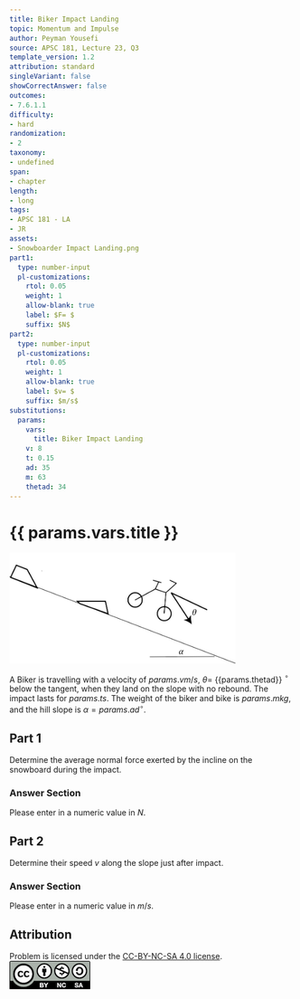 ```yaml
---
title: Biker Impact Landing
topic: Momentum and Impulse
author: Peyman Yousefi
source: APSC 181, Lecture 23, Q3
template_version: 1.2
attribution: standard
singleVariant: false
showCorrectAnswer: false
outcomes:
- 7.6.1.1
difficulty:
- hard
randomization:
- 2
taxonomy:
- undefined
span:
- chapter
length:
- long
tags:
- APSC 181 - LA
- JR
assets:
- Snowboarder Impact Landing.png
part1:
  type: number-input
  pl-customizations:
    rtol: 0.05
    weight: 1
    allow-blank: true
    label: $F= $
    suffix: $N$
part2:
  type: number-input
  pl-customizations:
    rtol: 0.05
    weight: 1
    allow-blank: true
    label: $v= $
    suffix: $m/s$
substitutions:
  params:
    vars:
      title: Biker Impact Landing
    v: 8
    t: 0.15
    ad: 35
    m: 63
    thetad: 34
---
```

# {{ params.vars.title }}
<img src="Snowboarder Impact Landing.png" width=400>

A Biker is travelling with a velocity of ${{params.v}}m/s$, $\theta=$ {{params.thetad}} $^\circ$ below the tangent, when they land on the slope with no rebound.
The impact lasts for ${{params.t}} s$.
The weight of the biker and bike is ${{params.m}}kg$, and the hill slope is $\alpha= {{params.ad}} ^\circ$.

## Part 1

Determine the average normal force exerted by the incline on the snowboard during the impact.

### Answer Section

Please enter in a numeric value in $N$.

## Part 2

Determine their speed $v$ along the slope just after impact.

### Answer Section

Please enter in a numeric value in $m/s$.

## Attribution

Problem is licensed under the [CC-BY-NC-SA 4.0 license](https://creativecommons.org/licenses/by-nc-sa/4.0/).<br> ![The Creative Commons 4.0 license requiring attribution-BY, non-commercial-NC, and share-alike-SA license.](https://raw.githubusercontent.com/firasm/bits/master/by-nc-sa.png)